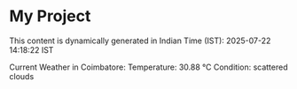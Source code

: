 # My Project

This content is dynamically generated in Indian Time (IST): 2025-07-22 14:18:22 IST


Current Weather in Coimbatore:
Temperature: 30.88 °C
Condition: scattered clouds
